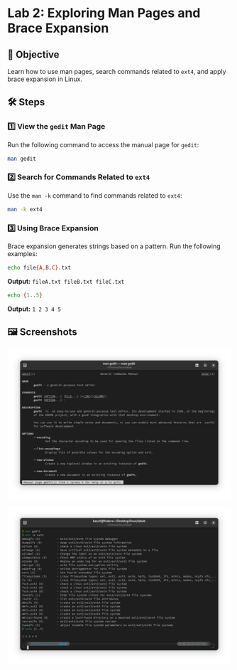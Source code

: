 # Lab 2: Exploring Man Pages and Brace Expansion

## 📌 Objective
Learn how to use man pages, search commands related to `ext4`, and apply brace expansion in Linux.

## 🛠️ Steps

### 1️⃣ **View the `gedit` Man Page**
Run the following command to access the manual page for `gedit`:

```bash
man gedit
```

### 2️⃣ **Search for Commands Related to `ext4`**
Use the `man -k` command to find commands related to `ext4`:

```bash
man -k ext4
```

### 3️⃣ **Using Brace Expansion**
Brace expansion generates strings based on a pattern. Run the following examples:

```bash
echo file{A,B,C}.txt
```
**Output:** `fileA.txt fileB.txt fileC.txt`

```bash
echo {1..5}
```
**Output:** `1 2 3 4 5`

## 🖼️ **Screenshots**
![Lab 2 Screenshot](lab2.png)

![Lab 2 Screenshot](lab2b.png)
